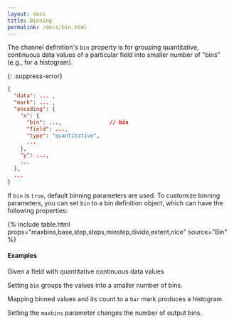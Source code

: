 ```yaml
---
layout: docs
title: Binning
permalink: /docs/bin.html
---
```


The channel definition's `bin` property is for grouping quantitative, continuous data values of a particular field into smaller number of "bins" (e.g., for a histogram).

{: .suppress-error}
```json
{
  "data": ... ,
  "mark": ... ,
  "encoding": {
    "x": {
      "bin": ...,               // bin
      "field": ...,
      "type": "quantitative",
      ...
    },
    "y": ...,
    ...
  },
  ...
}
```

If `bin` is `true`, default binning parameters are used. To customize binning parameters, you can set `bin` to a bin definition object, which can have the following properties:


{% include table.html props="maxbins,base,step,steps,minstep,divide,extent,nice" source="Bin" %}


#### Examples

Given a field with quantitative continuous data values

<div class="vl-example" data-name="point_1d"></div>

Setting `bin` groups the values into a smaller number of bins.

<div class="vl-example" data-name="point_1d_bin"></div>

Mapping binned values and its count to a `bar` mark produces a histogram.

<div class="vl-example" data-name="histogram"></div>


Setting the `maxbins` parameter changes the number of output bins.

<div class="vl-example" data-name="histogram_bin_change"></div>